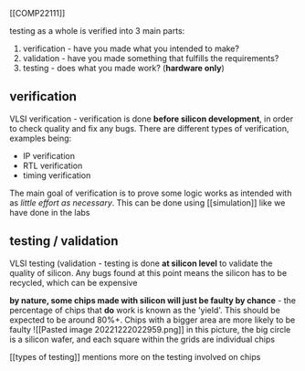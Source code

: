 [[COMP22111]]

testing as a whole is verified into 3 main parts:
1. verification - have you made what you intended to make?
2. validation - have you made something that fulfills the requirements?
3. testing - does what you made work? (**hardware only**)

## verification

VLSI verification - verification is done **before silicon development**, in order to check quality and fix any bugs. There are different types of verification, examples being:
- IP verification
- RTL verification
- timing verification

The main goal of verification is to prove some logic works as intended with as *little effort as necessary*. This can be done using [[simulation]] like we have done in the labs

## testing / validation

VLSI testing (validation - testing is done **at silicon level** to validate the quality of silicon. Any bugs found at this point means the silicon has to be recycled, which can be expensive

**by nature, some chips made with silicon will just be faulty by chance** - the percentage of chips that **do** work is known as the 'yield'. This should be expected to be around 80%+. Chips with a bigger area are more likely to be faulty
![[Pasted image 20221222022959.png]]
in this picture, the big circle is a silicon wafer, and each square within the grids are individual chips

[[types of testing]] mentions more on the testing involved on chips